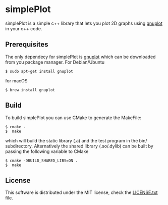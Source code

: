 # simplePlot
simplePlot is a simple c++ library that lets you plot 2D graphs using [gnuplot](http://gnuplot.sourceforge.net) in your c++ code. 
## Prerequisites
The only dependecy for simplePlot is [gnuplot](http://gnuplot.sourceforge.net) which can be downloaded from you package manager. For Debian/Ubuntu
```
$ sudo apt-get install gnuplot
```
for macOS
```
$ brew install gnuplot
```
## Build
To build simplePlot you can use CMake to generate the MakeFile:
```
$ cmake . 
$  make
```
which will build the static library (.a) and the test program in the bin/ subdirectory. Alternatively the shared library (.so/.dylib) can be built by passing the following variable to CMake
```
$ cmake -DBUILD_SHARED_LIBS=ON . 
$  make
```
## License
This software is distributed under the MIT license, check the [LICENSE.txt](LICENSE.txt) file.
